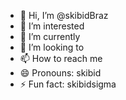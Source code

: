 - 👋 Hi, I’m @skibidBraz
- 👀 I’m interested 
- 🌱 I’m currently
- 💞️ I’m looking to 
- 📫 How to reach me
- 😄 Pronouns: skibid
- ⚡ Fun fact: skibidsigma

<!---
skibidBraz/skibidBraz is a ✨ special ✨ repository because its `README.md` (this file) appears on your GitHub profile.
You can click the Preview link to take a look at your changes.
--->
